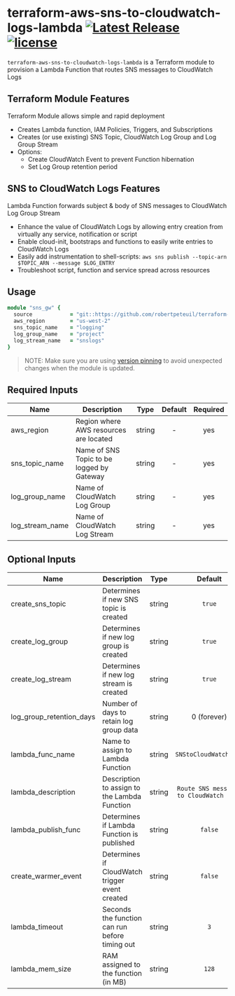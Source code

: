 # terraform-aws-sns-to-cloudwatch-logs-lambda [![Latest Release](https://img.shields.io/github/release/robertpeteuil/terraform-aws-sns-to-cloudwatch-logs-lambda.svg)](https://github.com/robertpeteuil/terraform-aws-sns-to-cloudwatch-logs-lambda)[![license](https://img.shields.io/github/license/robertpeteuil/terraform-aws-sns-to-cloudwatch-logs-lambda.svg?colorB=2067b8)](https://github.com/robertpeteuil/terraform-aws-sns-to-cloudwatch-logs-lambda)

`terraform-aws-sns-to-cloudwatch-logs-lambda` is a Terraform module to provision a Lambda Function that routes SNS messages to CloudWatch Logs

## Terraform Module Features

Terraform Module allows simple and rapid deployment

- Creates Lambda function, IAM Policies, Triggers, and Subscriptions
- Creates (or use existing) SNS Topic, CloudWatch Log Group and Log Group Stream
- Options:
  - Create CloudWatch Event to prevent Function hibernation
  - Set Log Group retention period

## SNS to CloudWatch Logs Features

Lambda Function forwards subject & body of SNS messages to CloudWatch Log Group Stream

- Enhance the value of CloudWatch Logs by allowing entry creation from virtually any service, notification or script
- Enable cloud-init, bootstraps and functions to easily write entries to CloudWatch Logs
- Easily add instrumentation to shell-scripts: `aws sns publish --topic-arn $TOPIC_ARN --message $LOG_ENTRY`
- Troubleshoot script, function and service spread across resources

## Usage

``` ruby
module "sns_gw" {
  source            = "git::https://github.com/robertpeteuil/terraform-aws-sns-to-cloudwatch-logs-lambda?ref=tags/0.1.0"
  aws_region        = "us-west-2"
  sns_topic_name    = "logging"
  log_group_name    = "project"
  log_stream_name   = "snslogs"
}
```

> NOTE: Make sure you are using [version pinning](https://www.terraform.io/docs/modules/usage.html#module-versions) to avoid unexpected changes when the module is updated.

## Required Inputs

| Name | Description | Type | Default | Required |
|------|-------------|:----:|:-----:|:-----:|
| aws_region | Region where AWS resources are located | string | - | yes |
| sns_topic_name | Name of SNS Topic to be logged by Gateway | string | - | yes |
| log_group_name | Name of CloudWatch Log Group | string | - | yes |
| log_stream_name | Name of CloudWatch Log Stream | string | - | yes |

## Optional Inputs

| Name | Description | Type | Default | Required |
|------|-------------|:----:|:-----:|:-----:|
| create_sns_topic | Determines if new SNS topic is created | string | `true` | no |
| create_log_group | Determines if new log group is created | string | `true` | no |
| create_log_stream | Determines if new log stream is created | string | `true` | no |
| log_group_retention_days | Number of days to retain log group data | string | 0 (forever) | no |
| lambda_func_name | Name to assign to Lambda Function | string | `SNStoCloudWatchLogs` | no |
| lambda_description | Description to assign to the Lambda Function | string | `Route SNS messages to CloudWatch Logs` | no |
| lambda_publish_func | Determines if Lambda Function is published | string | `false` | no |
| create_warmer_event | Determines if CloudWatch trigger event created | string | `false` | no |
| lambda_timeout | Seconds the function can run before timing out | string | `3` | no |
| lambda_mem_size | RAM assigned to the function (in MB) | string | `128` | no |
